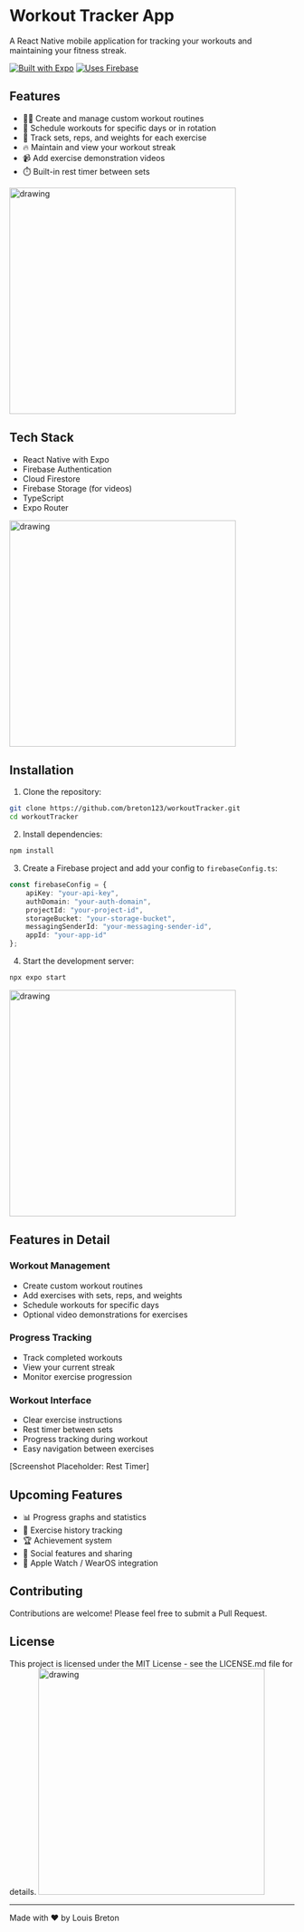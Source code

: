 # Workout Tracker App

A React Native mobile application for tracking your workouts and maintaining your fitness streak.

[![Built with Expo](https://img.shields.io/badge/Built%20with-Expo-4630EB.svg?style=flat-square&logo=EXPO&labelColor=f3f3f3&logoColor=000)](https://expo.dev/)
[![Uses Firebase](https://img.shields.io/badge/Uses-Firebase-FFCA28?style=flat-square&logo=firebase&logoColor=black)](https://firebase.google.com/)

## Features

- 🏋️‍♂️ Create and manage custom workout routines
- 📅 Schedule workouts for specific days or in rotation
- 🎯 Track sets, reps, and weights for each exercise
- 🔥 Maintain and view your workout streak
- 📹 Add exercise demonstration videos
- ⏱️ Built-in rest timer between sets
<img src="https://github.com/breton123/workoutTracker/blob/main/IMG_0948.png?raw=true" alt="drawing" width="400"/>

## Tech Stack

- React Native with Expo
- Firebase Authentication
- Cloud Firestore
- Firebase Storage (for videos)
- TypeScript
- Expo Router
<img src="https://github.com/breton123/workoutTracker/blob/main/IMG_0949.png?raw=true" alt="drawing" width="400"/>

## Installation

1. Clone the repository:
```bash
git clone https://github.com/breton123/workoutTracker.git
cd workoutTracker
```

2. Install dependencies:
```bash
npm install
```

3. Create a Firebase project and add your config to `firebaseConfig.ts`:
```typescript
const firebaseConfig = {
    apiKey: "your-api-key",
    authDomain: "your-auth-domain",
    projectId: "your-project-id",
    storageBucket: "your-storage-bucket",
    messagingSenderId: "your-messaging-sender-id",
    appId: "your-app-id"
};
```

4. Start the development server:
```bash
npx expo start
```
<img src="https://github.com/breton123/workoutTracker/blob/main/IMG_0950.png?raw=true" alt="drawing" width="400"/>

## Features in Detail

### Workout Management
- Create custom workout routines
- Add exercises with sets, reps, and weights
- Schedule workouts for specific days
- Optional video demonstrations for exercises

### Progress Tracking
- Track completed workouts
- View your current streak
- Monitor exercise progression

### Workout Interface
- Clear exercise instructions
- Rest timer between sets
- Progress tracking during workout
- Easy navigation between exercises

[Screenshot Placeholder: Rest Timer]

## Upcoming Features

- 📊 Progress graphs and statistics
- 💪 Exercise history tracking
- 🏆 Achievement system
- 🤝 Social features and sharing
- 📱 Apple Watch / WearOS integration

## Contributing

Contributions are welcome! Please feel free to submit a Pull Request.

## License

This project is licensed under the MIT License - see the LICENSE.md file for details.
<img src="https://github.com/breton123/workoutTracker/blob/main/IMG_0951.png?raw=true" alt="drawing" width="400"/>

---

Made with ❤️ by Louis Breton
